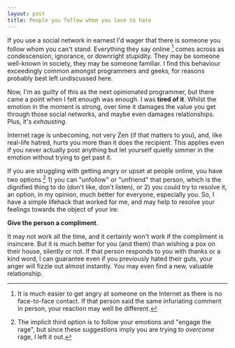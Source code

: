 ```yaml
---
layout: post
title: People you follow whom you love to hate
---
```


If you use a social network in earnest I'd wager that there is someone you follow whom you can't stand. Everything they say online [^1] comes across as condescension, ignorance, or downright stupidity. They may be someone well-known in society, they may be someone familiar. I find this behaviour exceedingly common amongst programmers and geeks, for reasons probably best left undiscussed here.

Now, I'm as guilty of this as the next opinionated programmer, but there came a point when I felt enough was enough. I was **tired of it**. Whilst the emotion in the moment is strong, over time it damages the value you get through those social networks, and maybe even damages relationships. Plus, it's *exhausting*.

Internet rage is unbecoming, not very Zen (if that matters to you), and, like real-life hatred, hurts you more than it does the recipient. This applies even if you never actually post anything but let yourself quietly simmer in the emotion without trying to get past it.

If you are struggling with getting angry or upset at people online, you have two options [^2] 1) you can "unfollow" or "unfriend" that person, which is the dignified thing to do (don't like, don't listen), or 2) you could try to resolve it, an option, in my opinion, much better for everyone, especially you. So, I have a simple lifehack that worked for me, and may help to resolve your feelings towards the object of your ire:

**Give the person a compliment**.

It may not work all the time, and it certainly won't work if the compliment is insincere. But it is much better for you (and them) than wishing a pox on their house, silently or not. If that person responds to you with thanks or a kind word, I can guarantee even if you previously hated their guts, your anger will fizzle out almost instantly. You may even find a new, valuable relationship.


[^1]: It is much easier to get angry at someone on the Internet as there is no face-to-face contact. If that person said the same infuriating comment in person, your reaction may well be different.

[^2]: The implicit third option is to follow your emotions and "engage the rage", but since these suggestions imply you are trying to *overcome* rage, I left it out.
